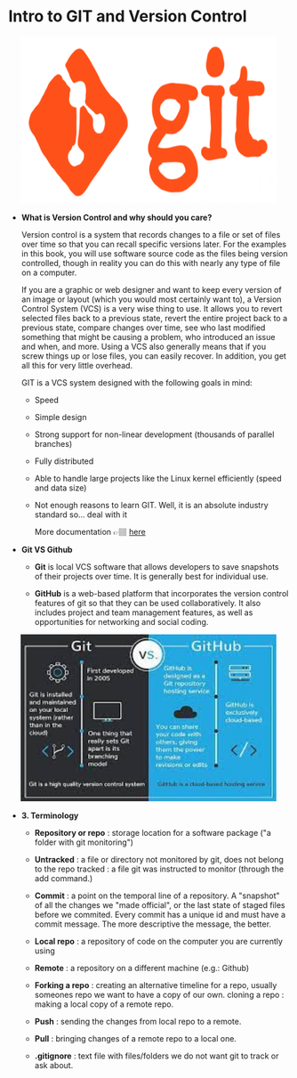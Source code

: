 # Intro to GIT and Version Control

<p align="center">
  <img width="460" height="300" src="https://github.com/Ironhack-Data-0621-Remote/GitHub_Basics/blob/main/Images/giphy.gif">
</p>


- **What is Version Control and why should you care?**

    Version control is a system that records changes to a file or set of files over time so that you can recall specific versions later. For the examples in this book, you will use software source code as the files being version controlled, though in reality you can do this with nearly any type of file on a computer.

    If you are a graphic or web designer and want to keep every version of an image or layout (which you would most certainly want to), a Version Control System (VCS) is a very wise thing to use. It allows you to revert selected files back to a previous state, revert the entire project back to a previous state, compare changes over time, see who last modified something that might be causing a problem, who introduced an issue and when, and more. Using a VCS also generally means that if you screw things up or lose files, you can easily recover. In addition, you get all this for very little overhead.

    GIT is a VCS system designed with the following goals in mind:

  - Speed

  - Simple design

  - Strong support for non-linear development (thousands of parallel branches)

  - Fully distributed

  - Able to handle large projects like the Linux kernel efficiently (speed and data size)

  - Not enough reasons to learn GIT. Well, it is an absolute industry standard so... deal with it

    More documentation 👉🏽 [here](https://git-scm.com/book/en/v2/Getting-Started-About-Version-Control)

- **Git VS Github**
  
  - **Git** is local VCS software that allows developers to save snapshots of their projects over time. It is generally best for individual use.
  
  - **GitHub** is a web-based platform that incorporates the version control features of git so that they can be used collaboratively. It also includes project and team management features, as well as opportunities for networking and social coding.

<p align="center">
  <img width="460" height="300" src="https://github.com/Ironhack-Data-0621-Remote/GitHub_Basics/blob/main/Images/GithubvsGit.jpeg">
</p>


- **3. Terminology**
  
  - **Repository or repo** : storage location for a software package ("a folder with git monitoring")
  - **Untracked** : a file or directory not monitored by git, does not belong to the repo
  tracked : a file git was instructed to monitor (through the add command.)

  - **Commit** : a point on the temporal line of a repository. A "snapshot" of all the changes we "made official", or the last state of staged files before we commited. Every commit has a unique id and must have a commit message. The more descriptive the message, the better.


  - **Local repo** : a repository of code on the computer you are currently using
    
  - **Remote** : a repository on a different machine (e.g.: Github)
    
  - **Forking a repo** : creating an alternative timeline for a repo, usually someones repo we want to have a copy of our own.
  cloning a repo : making a local copy of a remote repo. 


  - **Push** : sending the changes from local repo to a remote.
    

  - **Pull** : bringing changes of a remote repo to a local one. 
    
  - **.gitignore** : text file with files/folders we do not want git to track or ask about.

